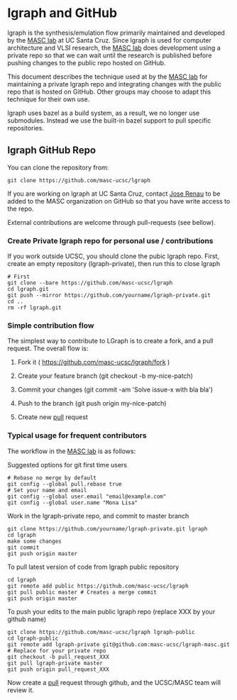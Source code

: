 # lgraph and GitHub

lgraph is the synthesis/emulation flow primarily maintained and developed by
the [MASC lab][masc] at UC Santa Cruz.  Since lgraph is used for computer
architecture and VLSI research, the [MASC lab][masc] does development using a
private repo so that we can wait until the research is published before pushing
changes to the public repo hosted on GitHub.

This document describes the technique used at by the [MASC lab][masc] for
maintaining a private lgraph repo and integrating changes with the public repo
that is hosted on GitHub.  Other groups may choose to adapt this technique for
their own use.

lgraph uses bazel as a build system, as a result, we no longer use submodules.
Instead we use the built-in bazel support to pull specific repositories.

## lgraph GitHub Repo

You can clone the repository from:

    git clone https://github.com/masc-ucsc/lgraph

If you are working on lgraph at UC Santa Cruz, contact [Jose Renau](http://users.soe.ucsc.edu/~renau/)
to be added to the MASC organization on GitHub so that you have write access to
the repo.

External contributions are welcome through pull-requests (see bellow).


### Create Private lgraph repo for personal use / contributions

If you work outside UCSC, you should clone the pubic lgraph repo. First, create
an empty repository (lgraph-private), then run this to close lgraph

    # First
    git clone --bare https://github.com/masc-ucsc/lgraph
    cd lgraph.git
    git push --mirror https://github.com/yourname/lgraph-private.git
    cd ..
    rm -rf lgraph.git

### Simple contribution flow

The simplest way to contribute to LGraph is to create a fork, and a pull request. The overall flow is:

1. Fork it ( https://github.com/masc-ucsc/lgraph/fork )

2. Create your feature branch (git checkout -b my-nice-patch)

3. Commit your changes (git commit -am 'Solve issue-x with bla bla')

4. Push to the branch (git push origin my-nice-patch)

5. Create new [pull][pull] request

### Typical usage for frequent contributors

The workflow in the [MASC lab][masc] is as follows:

Suggested options for git first time users

    # Rebase no merge by default
    git config --global pull.rebase true
    # Set your name and email
    git config --global user.email "email@example.com"
    git config --global user.name "Mona Lisa"


Work in the lgraph-private repo, and commit to master branch

    git clone https://github.com/yourname/lgraph-private.git lgraph
    cd lgraph
    make some changes
    git commit
    git push origin master

To pull latest version of code from lgraph public repository

    cd lgraph
    git remote add public https://github.com/masc-ucsc/lgraph
    git pull public master # Creates a merge commit
    git push origin master

To push your edits to the main public lgraph repo (replace XXX by your github name)

    git clone https://github.com/masc-ucsc/lgraph lgraph-public
    cd lgraph-public
    git remote add lgraph-private git@github.com:masc-ucsc/lgraph-masc.git  # Replace for your private repo
    git checkout -b pull_request_XXX
    git pull lgraph-private master
    git push origin pull_request_XXX

Now create a [pull][pull] request through github, and the UCSC/MASC team will review it.

[pull]: https://help.github.com/articles/creating-a-pull-request
[masc]: http://masc.soe.ucsc.edu/

